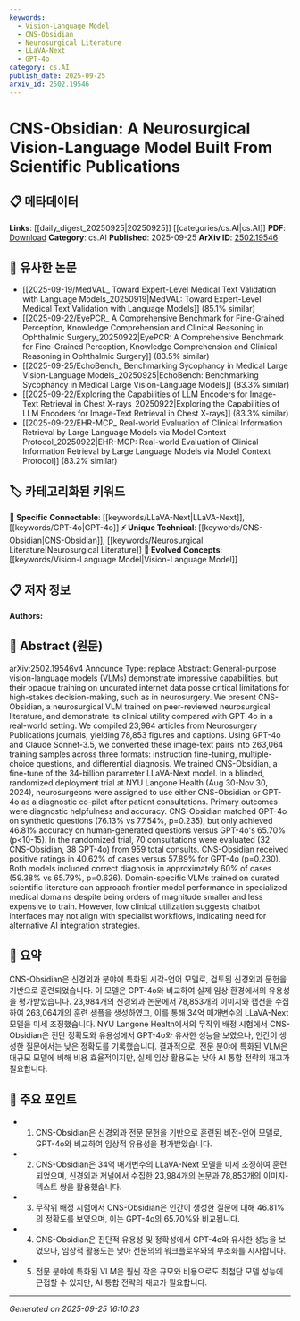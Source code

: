 ```yaml
---
keywords:
  - Vision-Language Model
  - CNS-Obsidian
  - Neurosurgical Literature
  - LLaVA-Next
  - GPT-4o
category: cs.AI
publish_date: 2025-09-25
arxiv_id: 2502.19546
---
```


<!-- KEYWORD_LINKING_METADATA:
{
  "processed_timestamp": "2025-09-25T16:10:23.370522",
  "vocabulary_version": "1.0",
  "selected_keywords": [
    "Vision-Language Model",
    "CNS-Obsidian",
    "Neurosurgical Literature",
    "LLaVA-Next",
    "GPT-4o"
  ],
  "rejected_keywords": [],
  "similarity_scores": {
    "Vision-Language Model": 0.85,
    "CNS-Obsidian": 0.82,
    "Neurosurgical Literature": 0.75,
    "LLaVA-Next": 0.72,
    "GPT-4o": 0.8
  },
  "extraction_method": "AI_prompt_based",
  "budget_applied": true,
  "candidates_json": {
    "candidates": [
      {
        "surface": "Vision-Language Model",
        "canonical": "Vision-Language Model",
        "aliases": [
          "VLM",
          "Vision-Language"
        ],
        "category": "evolved_concepts",
        "rationale": "This concept is central to the paper and connects to the trending topic of multimodal AI systems.",
        "novelty_score": 0.45,
        "connectivity_score": 0.88,
        "specificity_score": 0.72,
        "link_intent_score": 0.85
      },
      {
        "surface": "CNS-Obsidian",
        "canonical": "CNS-Obsidian",
        "aliases": [],
        "category": "unique_technical",
        "rationale": "A unique model introduced in the paper, providing a specific link to neurosurgical applications.",
        "novelty_score": 0.91,
        "connectivity_score": 0.65,
        "specificity_score": 0.95,
        "link_intent_score": 0.82
      },
      {
        "surface": "Neurosurgical Literature",
        "canonical": "Neurosurgical Literature",
        "aliases": [],
        "category": "unique_technical",
        "rationale": "Represents the specialized dataset used for training, crucial for domain-specific applications.",
        "novelty_score": 0.68,
        "connectivity_score": 0.6,
        "specificity_score": 0.8,
        "link_intent_score": 0.75
      },
      {
        "surface": "LLaVA-Next model",
        "canonical": "LLaVA-Next",
        "aliases": [
          "LLaVA-Next model"
        ],
        "category": "specific_connectable",
        "rationale": "A specific model variant relevant to the technical discussion and model architecture.",
        "novelty_score": 0.55,
        "connectivity_score": 0.7,
        "specificity_score": 0.78,
        "link_intent_score": 0.72
      },
      {
        "surface": "GPT-4o",
        "canonical": "GPT-4o",
        "aliases": [],
        "category": "specific_connectable",
        "rationale": "A comparative model in the study, important for understanding performance benchmarks.",
        "novelty_score": 0.5,
        "connectivity_score": 0.85,
        "specificity_score": 0.68,
        "link_intent_score": 0.8
      }
    ],
    "ban_list_suggestions": [
      "training samples",
      "clinical utility",
      "diagnostic co-pilot"
    ]
  },
  "decisions": [
    {
      "candidate_surface": "Vision-Language Model",
      "resolved_canonical": "Vision-Language Model",
      "decision": "linked",
      "scores": {
        "novelty": 0.45,
        "connectivity": 0.88,
        "specificity": 0.72,
        "link_intent": 0.85
      }
    },
    {
      "candidate_surface": "CNS-Obsidian",
      "resolved_canonical": "CNS-Obsidian",
      "decision": "linked",
      "scores": {
        "novelty": 0.91,
        "connectivity": 0.65,
        "specificity": 0.95,
        "link_intent": 0.82
      }
    },
    {
      "candidate_surface": "Neurosurgical Literature",
      "resolved_canonical": "Neurosurgical Literature",
      "decision": "linked",
      "scores": {
        "novelty": 0.68,
        "connectivity": 0.6,
        "specificity": 0.8,
        "link_intent": 0.75
      }
    },
    {
      "candidate_surface": "LLaVA-Next model",
      "resolved_canonical": "LLaVA-Next",
      "decision": "linked",
      "scores": {
        "novelty": 0.55,
        "connectivity": 0.7,
        "specificity": 0.78,
        "link_intent": 0.72
      }
    },
    {
      "candidate_surface": "GPT-4o",
      "resolved_canonical": "GPT-4o",
      "decision": "linked",
      "scores": {
        "novelty": 0.5,
        "connectivity": 0.85,
        "specificity": 0.68,
        "link_intent": 0.8
      }
    }
  ]
}
-->

# CNS-Obsidian: A Neurosurgical Vision-Language Model Built From Scientific Publications

## 📋 메타데이터

**Links**: [[daily_digest_20250925|20250925]] [[categories/cs.AI|cs.AI]]
**PDF**: [Download](https://arxiv.org/pdf/2502.19546.pdf)
**Category**: cs.AI
**Published**: 2025-09-25
**ArXiv ID**: [2502.19546](https://arxiv.org/abs/2502.19546)

## 🔗 유사한 논문
- [[2025-09-19/MedVAL_ Toward Expert-Level Medical Text Validation with Language Models_20250919|MedVAL: Toward Expert-Level Medical Text Validation with Language Models]] (85.1% similar)
- [[2025-09-22/EyePCR_ A Comprehensive Benchmark for Fine-Grained Perception, Knowledge Comprehension and Clinical Reasoning in Ophthalmic Surgery_20250922|EyePCR: A Comprehensive Benchmark for Fine-Grained Perception, Knowledge Comprehension and Clinical Reasoning in Ophthalmic Surgery]] (83.5% similar)
- [[2025-09-25/EchoBench_ Benchmarking Sycophancy in Medical Large Vision-Language Models_20250925|EchoBench: Benchmarking Sycophancy in Medical Large Vision-Language Models]] (83.3% similar)
- [[2025-09-22/Exploring the Capabilities of LLM Encoders for Image-Text Retrieval in Chest X-rays_20250922|Exploring the Capabilities of LLM Encoders for Image-Text Retrieval in Chest X-rays]] (83.3% similar)
- [[2025-09-22/EHR-MCP_ Real-world Evaluation of Clinical Information Retrieval by Large Language Models via Model Context Protocol_20250922|EHR-MCP: Real-world Evaluation of Clinical Information Retrieval by Large Language Models via Model Context Protocol]] (83.2% similar)

## 🏷️ 카테고리화된 키워드
**🔗 Specific Connectable**: [[keywords/LLaVA-Next|LLaVA-Next]], [[keywords/GPT-4o|GPT-4o]]
**⚡ Unique Technical**: [[keywords/CNS-Obsidian|CNS-Obsidian]], [[keywords/Neurosurgical Literature|Neurosurgical Literature]]
**🚀 Evolved Concepts**: [[keywords/Vision-Language Model|Vision-Language Model]]

## 📋 저자 정보

**Authors:** 

## 📄 Abstract (원문)

arXiv:2502.19546v4 Announce Type: replace 
Abstract: General-purpose vision-language models (VLMs) demonstrate impressive capabilities, but their opaque training on uncurated internet data posse critical limitations for high-stakes decision-making, such as in neurosurgery. We present CNS-Obsidian, a neurosurgical VLM trained on peer-reviewed neurosurgical literature, and demonstrate its clinical utility compared with GPT-4o in a real-world setting. We compiled 23,984 articles from Neurosurgery Publications journals, yielding 78,853 figures and captions. Using GPT-4o and Claude Sonnet-3.5, we converted these image-text pairs into 263,064 training samples across three formats: instruction fine-tuning, multiple-choice questions, and differential diagnosis. We trained CNS-Obsidian, a fine-tune of the 34-billion parameter LLaVA-Next model. In a blinded, randomized deployment trial at NYU Langone Health (Aug 30-Nov 30, 2024), neurosurgeons were assigned to use either CNS-Obsidian or GPT-4o as a diagnostic co-pilot after patient consultations. Primary outcomes were diagnostic helpfulness and accuracy. CNS-Obsidian matched GPT-4o on synthetic questions (76.13% vs 77.54%, p=0.235), but only achieved 46.81% accuracy on human-generated questions versus GPT-4o's 65.70% (p<10-15). In the randomized trial, 70 consultations were evaluated (32 CNS-Obsidian, 38 GPT-4o) from 959 total consults. CNS-Obsidian received positive ratings in 40.62% of cases versus 57.89% for GPT-4o (p=0.230). Both models included correct diagnosis in approximately 60% of cases (59.38% vs 65.79%, p=0.626). Domain-specific VLMs trained on curated scientific literature can approach frontier model performance in specialized medical domains despite being orders of magnitude smaller and less expensive to train. However, low clinical utilization suggests chatbot interfaces may not align with specialist workflows, indicating need for alternative AI integration strategies.

## 📝 요약

CNS-Obsidian은 신경외과 분야에 특화된 시각-언어 모델로, 검토된 신경외과 문헌을 기반으로 훈련되었습니다. 이 모델은 GPT-4o와 비교하여 실제 임상 환경에서의 유용성을 평가받았습니다. 23,984개의 신경외과 논문에서 78,853개의 이미지와 캡션을 수집하여 263,064개의 훈련 샘플을 생성하였고, 이를 통해 34억 매개변수의 LLaVA-Next 모델을 미세 조정했습니다. NYU Langone Health에서의 무작위 배정 시험에서 CNS-Obsidian은 진단 정확도와 유용성에서 GPT-4o와 유사한 성능을 보였으나, 인간이 생성한 질문에서는 낮은 정확도를 기록했습니다. 결과적으로, 전문 분야에 특화된 VLM은 대규모 모델에 비해 비용 효율적이지만, 실제 임상 활용도는 낮아 AI 통합 전략의 재고가 필요합니다.

## 🎯 주요 포인트

- 1. CNS-Obsidian은 신경외과 전문 문헌을 기반으로 훈련된 비전-언어 모델로, GPT-4o와 비교하여 임상적 유용성을 평가받았습니다.
- 2. CNS-Obsidian은 34억 매개변수의 LLaVA-Next 모델을 미세 조정하여 훈련되었으며, 신경외과 저널에서 수집한 23,984개의 논문과 78,853개의 이미지-텍스트 쌍을 활용했습니다.
- 3. 무작위 배정 시험에서 CNS-Obsidian은 인간이 생성한 질문에 대해 46.81%의 정확도를 보였으며, 이는 GPT-4o의 65.70%와 비교됩니다.
- 4. CNS-Obsidian은 진단적 유용성 및 정확성에서 GPT-4o와 유사한 성능을 보였으나, 임상적 활용도는 낮아 전문의의 워크플로우와의 부조화를 시사합니다.
- 5. 전문 분야에 특화된 VLM은 훨씬 작은 규모와 비용으로도 최첨단 모델 성능에 근접할 수 있지만, AI 통합 전략의 재고가 필요합니다.


---

*Generated on 2025-09-25 16:10:23*